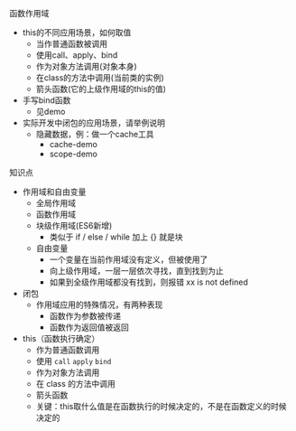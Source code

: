 函数作用域
- this的不同应用场景，如何取值
    - 当作普通函数被调用
    - 使用call、apply、bind
    - 作为对象方法调用(对象本身)
    - 在class的方法中调用(当前类的实例)
    - 箭头函数(它的上级作用域的this的值)
- 手写bind函数
    - 见demo
- 实际开发中闭包的应用场景，请举例说明
    - 隐藏数据，例：做一个cache工具
        - cache-demo
        - scope-demo

知识点
- 作用域和自由变量
    - 全局作用域
    - 函数作用域
    - 块级作用域(ES6新增)
        - 类似于 if / else / while 加上 {} 就是块
    - 自由变量
        - 一个变量在当前作用域没有定义，但被使用了
        - 向上级作用域，一层一层依次寻找，直到找到为止
        - 如果到全级作用域都没有找到，则报错 xx is not defined 
- 闭包  
    - 作用域应用的特殊情况，有两种表现
        - 函数作为参数被传递
        - 函数作为返回值被返回
- this（函数执行确定）
    - 作为普通函数调用
    - 使用 `call` `apply` `bind`
    - 作为对象方法调用
    - 在 class 的方法中调用
    - 箭头函数
    - 关键：this取什么值是在函数执行的时候决定的，不是在函数定义的时候决定的

